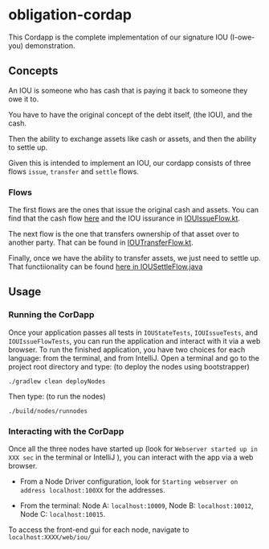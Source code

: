 # obligation-cordap

This Cordapp is the complete implementation of our signature IOU (I-owe-you) demonstration.

## Concepts

An IOU is someone who has cash that is paying it back to someone they owe it to.

You have to have the original concept of the debt itself, (the IOU), and the cash.

Then the ability to exchange assets like cash or assets, and then the ability to settle up.

Given this is intended to implement an IOU, our cordapp consists of three flows `issue`, `transfer` and `settle` flows.


### Flows

The first flows are the ones that issue the original cash and assets. You can find that the cash flow [here](./workflows-kotlin/src/main/kotlin/net/corda/training/flows/IOUSettleFlow.kt#L122) and the IOU issurance in [IOUIssueFlow.kt](./workflows-kotlin/src/main/kotlin/net/corda/training/flows/IOUIssueFLow.kt).

The next flow is the one that transfers ownership of that asset over to another party. That can be found in [IOUTransferFlow.kt](./workflows-kotlin/src/main/kotlin/net/corda/training/flows/IOUTransferFlow.kt).


Finally, once we have the ability to transfer assets, we just need to settle up. That functiionality can be found [here in IOUSettleFlow.java](./workflows-kotlin/src/main/kotlin/net/corda/training/flows/IOUSettleFlow.kt#L29)



## Usage

### Running the CorDapp

Once your application passes all tests in `IOUStateTests`, `IOUIssueTests`, and `IOUIssueFlowTests`, you can run the application and
interact with it via a web browser. To run the finished application, you have two choices for each language: from the terminal, and from IntelliJ.
Open a terminal and go to the project root directory and type: (to deploy the nodes using bootstrapper)
```
./gradlew clean deployNodes
```
Then type: (to run the nodes)
```
./build/nodes/runnodes
```
### Interacting with the CorDapp

Once all the three nodes have started up (look for `Webserver started up in XXX sec` in the terminal or IntelliJ ), you can interact with the app via a web browser.
* From a Node Driver configuration, look for `Starting webserver on address localhost:100XX` for the addresses.

* From the terminal: Node A: `localhost:10009`, Node B: `localhost:10012`, Node C: `localhost:10015`.

To access the front-end gui for each node, navigate to `localhost:XXXX/web/iou/`

